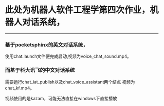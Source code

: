 # 此处为机器人软件工程学第四次作业，机器人对话系统，
--------------------------
### 基于pocketsphinx的英文对话系统，
使用chat.launch文件便完成启动,视频为voice_chat_sound.mp4。

### 而基于科大讯飞的中文对话系统
需要运行chat_iat_publish以及chat_voice_assistant两个结点
视频为chat_kf.mp4。

视频使用的是kazam，可能无法直接在windows下直接播放
